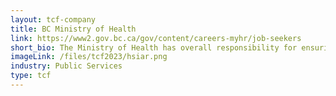 ```yaml
---
layout: tcf-company
title: BC Ministry of Health
link: https://www2.gov.bc.ca/gov/content/careers-myhr/job-seekers
short_bio: The Ministry of Health has overall responsibility for ensuring that quality, appropriate, cost effective and timely health services are available for all British Columbians. 
imageLink: /files/tcf2023/hsiar.png
industry: Public Services
type: tcf
---
```


